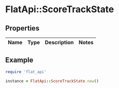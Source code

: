 # FlatApi::ScoreTrackState

## Properties

| Name | Type | Description | Notes |
| ---- | ---- | ----------- | ----- |

## Example

```ruby
require 'flat_api'

instance = FlatApi::ScoreTrackState.new()
```

